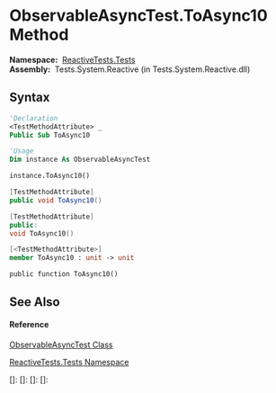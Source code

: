 # ObservableAsyncTest.ToAsync10 Method

**Namespace:**  [ReactiveTests.Tests](ReactiveTests.Tests\ReactiveTests.Tests.md)  
**Assembly:**  Tests.System.Reactive (in Tests.System.Reactive.dll)

## Syntax

```vb
'Declaration
<TestMethodAttribute> _
Public Sub ToAsync10
```

```vb
'Usage
Dim instance As ObservableAsyncTest

instance.ToAsync10()
```

```csharp
[TestMethodAttribute]
public void ToAsync10()
```

```c++
[TestMethodAttribute]
public:
void ToAsync10()
```

```fsharp
[<TestMethodAttribute>]
member ToAsync10 : unit -> unit 
```

```jscript
public function ToAsync10()
```

## See Also

#### Reference

[ObservableAsyncTest Class](ObservableAsyncTest\ObservableAsyncTest.md)

[ReactiveTests.Tests Namespace](ReactiveTests.Tests\ReactiveTests.Tests.md)

[]: 
[]: 
[]: 
[]: 